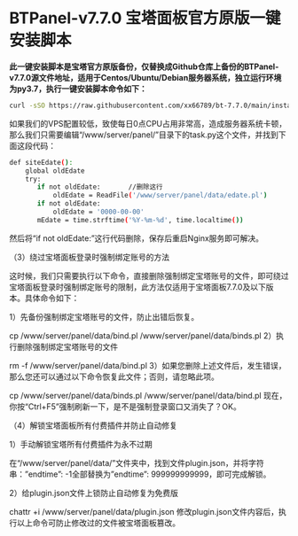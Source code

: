 # BTPanel-v7.7.0 宝塔面板官方原版一键安装脚本

**此一键安装脚本是宝塔官方原版备份，仅替换成Github仓库上备份的BTPanel-v7.7.0源文件地址，适用于Centos/Ubuntu/Debian服务器系统，独立运行环境为py3.7，执行一键安装脚本命令如下：**

```Bash
curl -sSO https://raw.githubusercontent.com/xx66789/bt-7.7.0/main/install/install_panel.sh && bash install_panel.sh
```

如果我们的VPS配置较低，致使每日0点CPU占用非常高，造成服务器系统卡顿，那么我们只需要编辑“/www/server/panel/”目录下的task.py这个文件，并找到下面这段代码：

```Bash
def siteEdate():
    global oldEdate
    try:
       if not oldEdate:       //删除这行
           oldEdate = ReadFile('/www/server/panel/data/edate.pl')
       if not oldEdate:
           oldEdate = '0000-00-00'
       mEdate = time.strftime('%Y-%m-%d', time.localtime())
```
然后将“if not oldEdate:”这行代码删除，保存后重启Nginx服务即可解决。

（3）绕过宝塔面板登录时强制绑定账号的方法

这时候，我们只需要执行以下命令，直接删除强制绑定宝塔账号的文件，即可绕过宝塔面板登录时强制绑定账号的限制，此方法仅适用于宝塔面板7.7.0及以下版本。具体命令如下：

1）先备份强制绑定宝塔账号的文件，防止出错后恢复。

cp /www/server/panel/data/bind.pl /www/server/panel/data/binds.pl
2）执行删除强制绑定宝塔账号的文件

rm -f /www/server/panel/data/bind.pl
3）如果您删除上述文件后，发生错误，那么您还可以通过以下命令恢复此文件；否则，请忽略此项。

cp /www/server/panel/data/binds.pl /www/server/panel/data/bind.pl
现在，你按“Ctrl+F5”强制刷新一下，是不是强制登录窗口又消失了？OK。

（4）解锁宝塔面板所有付费插件并防止自动修复

1）手动解锁宝塔所有付费插件为永不过期

在“/www/server/panel/data/”文件夹中，找到文件plugin.json，并将字符串：”endtime”: -1全部替换为”endtime”: 999999999999，即可完成解锁。

2）给plugin.json文件上锁防止自动修复为免费版

chattr +i /www/server/panel/data/plugin.json
修改plugin.json文件内容后，执行以上命令可防止修改过的文件被宝塔面板篡改。
